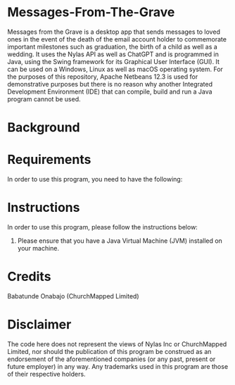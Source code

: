 # Messages-From-The-Grave
Messages from the Grave is a desktop app that sends messages to loved ones in the event of the death of the email account holder to commemorate important milestones such as graduation, the birth of a child as well as a wedding. It uses the Nylas API as well as ChatGPT and is programmed in Java, using the Swing framework for its Graphical User Interface (GUI). It can be used on a Windows, Linux as well as macOS operating system. For the purposes of this repository, Apache Netbeans 12.3 is used for demonstrative purposes but there is no reason why another Integrated Development Environment (IDE) that can compile, build and run a Java program cannot be used. 

# Background

# Requirements
In order to use this program, you need to have the following:

# Instructions
In order to use this program, please follow the instructions below:
1. Please ensure that you have a Java Virtual Machine (JVM) installed on your machine.

# Credits
Babatunde Onabajo (ChurchMapped Limited)

# Disclaimer
The code here does not represent the views of Nylas Inc or ChurchMapped Limited, nor should the publication of this program be construed as an endorsement of the aforementioned companies (or any past, present or future employer) in any way. Any trademarks used in this program are those of their respective holders.  
